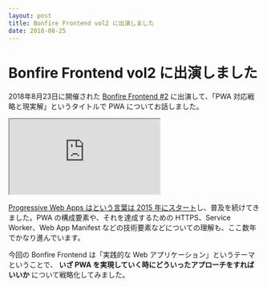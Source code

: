 ```yaml
---
layout: post
title: Bonfire Frontend vol2 に出演しました
date: 2018-08-25
---
```


# Bonfire Frontend vol2 に出演しました

2018年8月23日に開催された [Bonfire Frontend #2](https://yj-meetup.connpass.com/event/97695/) に出演して、「PWA 対応戦略と現実解」というタイトルで PWA についてお話しました。

<iframe loading="lazy" class="dropshadow" src="https://docs.google.com/presentation/d/e/2PACX-1vTJKE7pbxy7limVmICK8UF7lH1FVwN1wUiq-eSeKUh1NwigvjUltmH1yLQEl-xeUJQ6HhS1B0KBXahX/embed?start=false&loop=false&delayms=3000" allowfullscreen="true"></iframe>

[Progressive Web Apps はという言葉は 2015 年にスタート](https://infrequently.org/2015/06/progressive-apps-escaping-tabs-without-losing-our-soul/)し、普及を続けてきました。PWA の構成要素や、それを達成するための HTTPS、Service Worker、Web App Manifest などの技術要素などについての理解も、ここ数年でかなり進んでいます。

今回の Bonfire Frontend は「実践的な Web アプリケーション」というテーマということで、 **いざ PWA を実現していく時にどういったアプローチをすればいいか** について戦略化してみました。

